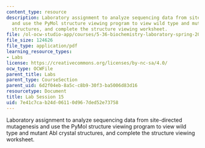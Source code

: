 ```yaml
---
content_type: resource
description: Laboratory assignment to analyze sequencing data from site-directed mutagenesis
  and use the PyMol structure viewing program to view wild type and mutant Abl crystal
  structures, and complete the structure viewing worksheet.
file: /ol-ocw-studio-app/courses/5-36-biochemistry-laboratory-spring-2009/7e41c7cab24d06110d967ded52e73758_ses15.pdf
file_size: 124626
file_type: application/pdf
learning_resource_types:
- Labs
license: https://creativecommons.org/licenses/by-nc-sa/4.0/
ocw_type: OCWFile
parent_title: Labs
parent_type: CourseSection
parent_uid: 6d2f04eb-8a5c-c8b9-30f3-ba5006d83d16
resourcetype: Document
title: Lab Session 15
uid: 7e41c7ca-b24d-0611-0d96-7ded52e73758
---
```

Laboratory assignment to analyze sequencing data from site-directed mutagenesis and use the PyMol structure viewing program to view wild type and mutant Abl crystal structures, and complete the structure viewing worksheet.
